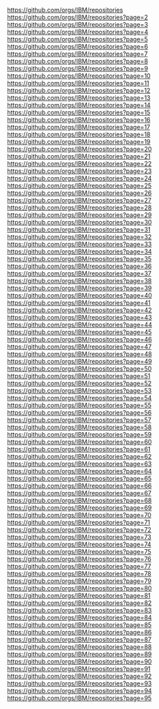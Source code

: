 https://github.com/orgs/IBM/repositories https://github.com/orgs/IBM/repositories?page=2 https://github.com/orgs/IBM/repositories?page=3 https://github.com/orgs/IBM/repositories?page=4 https://github.com/orgs/IBM/repositories?page=5 https://github.com/orgs/IBM/repositories?page=6 https://github.com/orgs/IBM/repositories?page=7 https://github.com/orgs/IBM/repositories?page=8 https://github.com/orgs/IBM/repositories?page=9 https://github.com/orgs/IBM/repositories?page=10 https://github.com/orgs/IBM/repositories?page=11 https://github.com/orgs/IBM/repositories?page=12 https://github.com/orgs/IBM/repositories?page=13 https://github.com/orgs/IBM/repositories?page=14 https://github.com/orgs/IBM/repositories?page=15 https://github.com/orgs/IBM/repositories?page=16 https://github.com/orgs/IBM/repositories?page=17 https://github.com/orgs/IBM/repositories?page=18 https://github.com/orgs/IBM/repositories?page=19 https://github.com/orgs/IBM/repositories?page=20 https://github.com/orgs/IBM/repositories?page=21 https://github.com/orgs/IBM/repositories?page=22 https://github.com/orgs/IBM/repositories?page=23 https://github.com/orgs/IBM/repositories?page=24 https://github.com/orgs/IBM/repositories?page=25 https://github.com/orgs/IBM/repositories?page=26 https://github.com/orgs/IBM/repositories?page=27 https://github.com/orgs/IBM/repositories?page=28 https://github.com/orgs/IBM/repositories?page=29 https://github.com/orgs/IBM/repositories?page=30 https://github.com/orgs/IBM/repositories?page=31 https://github.com/orgs/IBM/repositories?page=32 https://github.com/orgs/IBM/repositories?page=33 https://github.com/orgs/IBM/repositories?page=34 https://github.com/orgs/IBM/repositories?page=35 https://github.com/orgs/IBM/repositories?page=36 https://github.com/orgs/IBM/repositories?page=37 https://github.com/orgs/IBM/repositories?page=38 https://github.com/orgs/IBM/repositories?page=39 https://github.com/orgs/IBM/repositories?page=40 https://github.com/orgs/IBM/repositories?page=41 https://github.com/orgs/IBM/repositories?page=42 https://github.com/orgs/IBM/repositories?page=43 https://github.com/orgs/IBM/repositories?page=44 https://github.com/orgs/IBM/repositories?page=45 https://github.com/orgs/IBM/repositories?page=46 https://github.com/orgs/IBM/repositories?page=47 https://github.com/orgs/IBM/repositories?page=48 https://github.com/orgs/IBM/repositories?page=49 https://github.com/orgs/IBM/repositories?page=50 https://github.com/orgs/IBM/repositories?page=51 https://github.com/orgs/IBM/repositories?page=52 https://github.com/orgs/IBM/repositories?page=53 https://github.com/orgs/IBM/repositories?page=54 https://github.com/orgs/IBM/repositories?page=55 https://github.com/orgs/IBM/repositories?page=56 https://github.com/orgs/IBM/repositories?page=57 https://github.com/orgs/IBM/repositories?page=58 https://github.com/orgs/IBM/repositories?page=59 https://github.com/orgs/IBM/repositories?page=60 https://github.com/orgs/IBM/repositories?page=61 https://github.com/orgs/IBM/repositories?page=62 https://github.com/orgs/IBM/repositories?page=63 https://github.com/orgs/IBM/repositories?page=64 https://github.com/orgs/IBM/repositories?page=65 https://github.com/orgs/IBM/repositories?page=66 https://github.com/orgs/IBM/repositories?page=67 https://github.com/orgs/IBM/repositories?page=68 https://github.com/orgs/IBM/repositories?page=69 https://github.com/orgs/IBM/repositories?page=70 https://github.com/orgs/IBM/repositories?page=71 https://github.com/orgs/IBM/repositories?page=72 https://github.com/orgs/IBM/repositories?page=73 https://github.com/orgs/IBM/repositories?page=74 https://github.com/orgs/IBM/repositories?page=75 https://github.com/orgs/IBM/repositories?page=76 https://github.com/orgs/IBM/repositories?page=77 https://github.com/orgs/IBM/repositories?page=78 https://github.com/orgs/IBM/repositories?page=79 https://github.com/orgs/IBM/repositories?page=80 https://github.com/orgs/IBM/repositories?page=81 https://github.com/orgs/IBM/repositories?page=82 https://github.com/orgs/IBM/repositories?page=83 https://github.com/orgs/IBM/repositories?page=84 https://github.com/orgs/IBM/repositories?page=85 https://github.com/orgs/IBM/repositories?page=86 https://github.com/orgs/IBM/repositories?page=87 https://github.com/orgs/IBM/repositories?page=88 https://github.com/orgs/IBM/repositories?page=89 https://github.com/orgs/IBM/repositories?page=90 https://github.com/orgs/IBM/repositories?page=91 https://github.com/orgs/IBM/repositories?page=92 https://github.com/orgs/IBM/repositories?page=93 https://github.com/orgs/IBM/repositories?page=94 https://github.com/orgs/IBM/repositories?page=95
